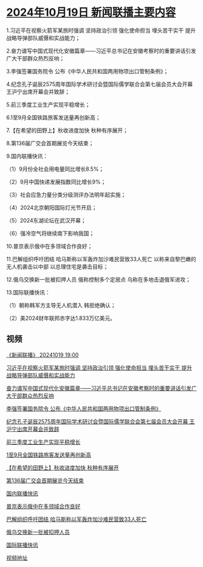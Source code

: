 # [2024年10月19日 新闻联播主要内容](https://tv.cctv.com/lm/xwlb/day/20241019.shtml)

1.习近平在视察火箭军某旅时强调 坚持政治引领 强化使命担当 埋头苦干实干 提升战略导弹部队威慑和实战能力；

2.奋力谱写中国式现代化安徽篇章——习近平总书记在安徽考察时的重要讲话引发广大干部群众热烈反响；

3.李强签署国务院令 公布《中华人民共和国两用物项出口管制条例》；

4.纪念孔子诞辰2575周年国际学术研讨会暨国际儒学联合会第七届会员大会开幕 王沪宁出席开幕会并致辞；

5.前三季度工业生产实现平稳增长；

6.1至9月全国铁路旅客发送量再创新高；

7.【在希望的田野上】秋收进度加快 秋种有序展开；

8.第136届广交会首期展览今天结束；

9.国内联播快讯：

（1）9月份全社会用电量同比增长8.5%；

（2）9月中国快递发展指数同比增长9%；

（3）社会应急力量分类分级测评办法明年起实施；

（4）2024北京朝阳国际灯光节开启；

（5）2024东湖论坛在武汉开幕；

（6）强冷空气将继续南下影响我国；

10.普京表示俄中在多领域合作良好；

11.巴解组织呼吁团结 哈马斯称以军轰炸加沙难民营致33人死亡 以称来自黎巴嫩的无人机袭击以中部 以总理住宅是袭击目标；

12.俄乌交换新一批被扣押人员 俄称控制多个定居点 乌称在多地击退俄军进攻；

13.国际联播快讯：

（1）朝称韩军方主导无人机潜入 韩拒绝确认；

（2）美2024财年联邦赤字达1.833万亿美元。

## 视频

[《新闻联播》 20241019 19:00](https://tv.cctv.com/2024/10/19/VIDEe9XcVXt2VXyMV6iUO63G241019.shtml)

[习近平在视察火箭军某旅时强调 坚持政治引领 强化使命担当 埋头苦干实干 提升战略导弹部队威慑和实战能力](https://tv.cctv.com/2024/10/19/VIDEZj8JYO8PIvHZFUkfMmbZ241019.shtml)

[奋力谱写中国式现代化安徽篇章——习近平总书记在安徽考察时的重要讲话引发广大干部群众热烈反响](https://tv.cctv.com/2024/10/19/VIDEHX0AfybI9sEYFJ7ic1gV241019.shtml)

[李强签署国务院令 公布《中华人民共和国两用物项出口管制条例》](https://tv.cctv.com/2024/10/19/VIDESq76Y6d4ElPQmsn8RPE6241019.shtml)

[纪念孔子诞辰2575周年国际学术研讨会暨国际儒学联合会第七届会员大会开幕 王沪宁出席开幕会并致辞](https://tv.cctv.com/2024/10/19/VIDEgomYa5mRkCnffJlXY8F5241019.shtml)

[前三季度工业生产实现平稳增长](https://tv.cctv.com/2024/10/19/VIDELE0YpHYfPDIjomZAFXsb241019.shtml)

[1至9月全国铁路旅客发送量再创新高](https://tv.cctv.com/2024/10/19/VIDEck1kvQuaGlqI84wEwIJE241019.shtml)

[【在希望的田野上】秋收进度加快 秋种有序展开](https://tv.cctv.com/2024/10/19/VIDEyMlSO0QL1AjFqGPLhylR241019.shtml)

[第136届广交会首期展览今天结束](https://tv.cctv.com/2024/10/19/VIDEbLFVnzPFuLKIROXMe5bd241019.shtml)

[国内联播快讯](https://tv.cctv.com/2024/10/19/VIDE2LT7iXYhnklERyvKGVtf241019.shtml)

[普京表示俄中在多领域合作良好](https://tv.cctv.com/2024/10/19/VIDEhcSmmrHfpXAVx3u5LMB2241019.shtml)

[巴解组织呼吁团结 哈马斯称以军轰炸加沙难民营致33人死亡](https://tv.cctv.com/2024/10/19/VIDEz3txjyz0nfHfFeBwpaUg241019.shtml)

[俄乌交换新一批被扣押人员](https://tv.cctv.com/2024/10/19/VIDET0Tvc2eeO3BpqwuF6ncK241019.shtml)

[国际联播快讯](https://tv.cctv.com/2024/10/19/VIDEyhqraJ7S5PTcSnmow6xz241019.shtml)

[视频地址](https://tv.cctv.com/lm/xwlb/day/20241019.shtml) 

